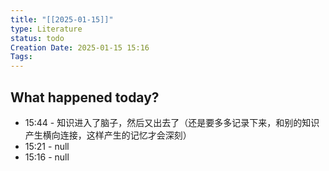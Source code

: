 ```yaml
---
title: "[[2025-01-15]]"
type: Literature
status: todo
Creation Date: 2025-01-15 15:16
Tags:
---
```



## What happened today?
- 15:44 - 知识进入了脑子，然后又出去了（还是要多多记录下来，和别的知识产生横向连接，这样产生的记忆才会深刻）
- 15:21 - null
- 15:16 - null
